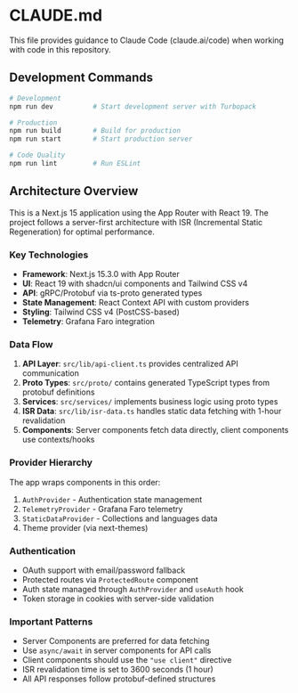 # CLAUDE.md

This file provides guidance to Claude Code (claude.ai/code) when working with code in this repository.

## Development Commands

```bash
# Development
npm run dev          # Start development server with Turbopack

# Production
npm run build        # Build for production
npm run start        # Start production server

# Code Quality
npm run lint         # Run ESLint
```

## Architecture Overview

This is a Next.js 15 application using the App Router with React 19. The project follows a server-first architecture with ISR (Incremental Static Regeneration) for optimal performance.

### Key Technologies
- **Framework**: Next.js 15.3.0 with App Router
- **UI**: React 19 with shadcn/ui components and Tailwind CSS v4
- **API**: gRPC/Protobuf via ts-proto generated types
- **State Management**: React Context API with custom providers
- **Styling**: Tailwind CSS v4 (PostCSS-based)
- **Telemetry**: Grafana Faro integration

### Data Flow
1. **API Layer**: `src/lib/api-client.ts` provides centralized API communication
2. **Proto Types**: `src/proto/` contains generated TypeScript types from protobuf definitions
3. **Services**: `src/services/` implements business logic using proto types
4. **ISR Data**: `src/lib/isr-data.ts` handles static data fetching with 1-hour revalidation
5. **Components**: Server components fetch data directly, client components use contexts/hooks

### Provider Hierarchy
The app wraps components in this order:
1. `AuthProvider` - Authentication state management
2. `TelemetryProvider` - Grafana Faro telemetry
3. `StaticDataProvider` - Collections and languages data
4. Theme provider (via next-themes)

### Authentication
- OAuth support with email/password fallback
- Protected routes via `ProtectedRoute` component
- Auth state managed through `AuthProvider` and `useAuth` hook
- Token storage in cookies with server-side validation

### Important Patterns
- Server Components are preferred for data fetching
- Use `async/await` in server components for API calls
- Client components should use the `"use client"` directive
- ISR revalidation time is set to 3600 seconds (1 hour)
- All API responses follow protobuf-defined structures